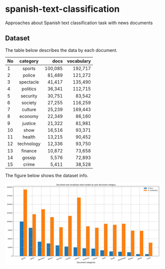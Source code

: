 # spanish-text-classification
Approaches about Spanish text classification task with news documents

## Dataset

The table below describes the data by each document.

No  |  category  |  docs   | vocabulary
:---|    :---:   |    ---: |    ---:
1   | sports     | 100,085 | 192,717
2   | police     | 81,489  | 121,272
3   | spectacle  | 41,417  | 135,490
4   | politics   | 36,341  | 112,715
5   | security   | 30,751  | 83,542
6   | society    | 27,255  | 116,259
7   | culture    | 25,239  | 169,443
8   | economy    | 22,349  | 86,160
9   | justice    | 21,322  | 81,981
10  | show       | 16,516  | 93,371
11  | health     | 13,215  | 90,452
12  | technology | 12,336  | 93,750
13  | finance    | 10,872  | 73,658
14  | gossip     | 5,576   | 72,893
15  | crime      | 5,411   | 38,528

The figure below shows the dataset info.

![dataset description](/img/categories.png)
